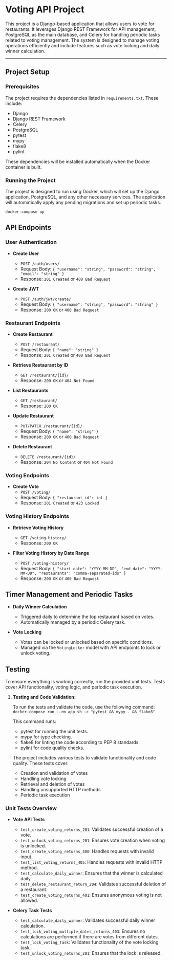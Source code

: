 # Voting API Project

This project is a Django-based application that allows users to vote for restaurants. It leverages Django REST Framework for API management, PostgreSQL as the main database, and Celery for handling periodic tasks related to voting management. The system is designed to manage voting operations efficiently and include features such as vote locking and daily winner calculation.

---

## Project Setup

### Prerequisites

The project requires the dependencies listed in `requirements.txt`. These include:

- Django
- Django REST Framework
- Celery
- PostgreSQL
- pytest
- mypy
- flake8
- pylint

These dependencies will be installed automatically when the Docker container is built.

### Running the Project

The project is designed to run using Docker, which will set up the Django application, PostgreSQL, and any other necessary services. The application will automatically apply any pending migrations and set up periodic tasks.

`docker-compose up`

## API Endpoints

### User Authentication

- **Create User**
  - `POST /auth/users/`
  - Request Body: `{ "username": "string", "password": "string", "email": "string" }`
  - Response: `201 Created` or `400 Bad Request`

- **Create JWT**
  - `POST /auth/jwt/create/`
  - Request Body: `{ "username": "string", "password": "string" }`
  - Response: `200 OK` or `400 Bad Request`

### Restaurant Endpoints

- **Create Restaurant**
  - `POST /restaurant/`
  - Request Body: `{ "name": "string" }`
  - Response: `201 Created` or `400 Bad Request`

- **Retrieve Restaurant by ID**
  - `GET /restaurant/{id}/`
  - Response: `200 OK` or `404 Not Found`

- **List Restaurants**
  - `GET /restaurant/`
  - Response: `200 OK`

- **Update Restaurant**
  - `PUT/PATCH /restaurant/{id}/`
  - Request Body: `{ "name": "string" }`
  - Response: `200 OK` or `400 Bad Request`

- **Delete Restaurant**
  - `DELETE /restaurant/{id}/`
  - Response: `204 No Content` or `404 Not Found`

### Voting Endpoints

- **Create Vote**
  - `POST /voting/`
  - Request Body: `{ "restaurant_id": int }`
  - Response: `201 Created` or `423 Locked`

### Voting History Endpoints

- **Retrieve Voting History**
  - `GET /voting-history/`
  - Response: `200 OK`

- **Filter Voting History by Date Range**
  - `POST /voting-history/`
  - Request Body: `{ "start_date": "YYYY-MM-DD", "end_date": "YYYY-MM-DD", "restaurants": "comma-separated-ids" }`
  - Response: `200 OK` or `400 Bad Request`



## Timer Management and Periodic Tasks

- **Daily Winner Calculation**
  - Triggered daily to determine the top restaurant based on votes.
  - Automatically managed by a periodic Celery task.

- **Vote Locking**
  - Votes can be locked or unlocked based on specific conditions.
  - Managed via the `VotingLocker` model with API endpoints to lock or unlock voting.

## Testing

To ensure everything is working correctly, run the provided unit tests. Tests cover API functionality, voting logic, and periodic task execution.

1. **Testing and Code Validation:**

   To run the tests and validate the code, use the following command: `docker-compose run --rm app sh -c "pytest && mypy . && flake8"`

   This command runs:

   - pytest for running the unit tests.
   - mypy for type checking.
   - flake8 for linting the code according to PEP 8 standards.
   - pylint for code quality checks.

   The project includes various tests to validate functionality and code quality. These tests cover:

   - Creation and validation of votes
   - Handling vote locking
   - Retrieval and deletion of votes
   - Handling unsupported HTTP methods
   - Periodic task execution

### Unit Tests Overview

- **Vote API Tests**
  - `test_create_voting_returns_201`: Validates successful creation of a vote.
  - `test_unlock_voting_returns_201`: Ensures vote creation when voting is unlocked.
  - `test_create_voting_returns_400`: Handles requests with invalid input.
  - `test_list_voting_returns_405`: Handles requests with invalid HTTP method.
  - `test_calculate_daily_winner`: Ensures that the winner is calculated daily.
  - `test_delete_restaurant_return_204`: Validates successful deletion of a restaurant.
  - `test_create_voting_returns_401`: Ensures anonymous voting is not allowed.

- **Celery Task Tests**
  - `test_calculate_daily_winner`: Validates successful daily winner calculation.
  - `test_lock_voting_multiple_dates_returns_403`: Ensures no calculations are performed if there are votes from different dates.
  - `test_lock_voting_task`: Validates functionality of the vote locking task.
  - `test_unlock_voting_returns_201`: Ensures that the lock is released.
